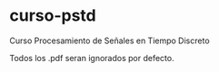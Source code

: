 # curso-pstd
Curso Procesamiento de Señales en Tiempo Discreto

Todos los .pdf seran ignorados por defecto.
